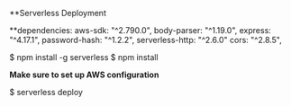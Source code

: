 
**Serverless Deployment

**dependencies:
aws-sdk: "^2.790.0",
body-parser: "^1.19.0",
express: "^4.17.1",
password-hash: "^1.2.2",
serverless-http: "^2.6.0"
cors: "^2.8.5",


$ npm install -g serverless
$ npm install

**Make sure to set up AWS configuration**

$ serverless deploy